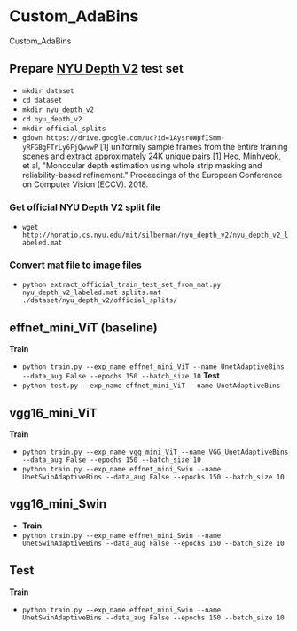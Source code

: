 # Custom_AdaBins
Custom_AdaBins
## Prepare [NYU Depth V2](https://cs.nyu.edu/~silberman/datasets/nyu_depth_v2.html) test set

- `mkdir dataset`
- `cd dataset`
- `mkdir nyu_depth_v2`
- `cd nyu_depth_v2`
- `mkdir official_splits`
- `gdown https://drive.google.com/uc?id=1AysroWpfISmm-yRFGBgFTrLy6FjQwvwP` [1] uniformly sample frames from the entire training scenes and extract approximately 24K unique pairs
[1] Heo, Minhyeok, et al, "Monocular depth estimation using whole strip masking and reliability-based refinement." Proceedings of the European Conference on Computer Vision (ECCV). 2018. 
### Get official NYU Depth V2 split file
- `wget http://horatio.cs.nyu.edu/mit/silberman/nyu_depth_v2/nyu_depth_v2_labeled.mat`
### Convert mat file to image files
- `python extract_official_train_test_set_from_mat.py nyu_depth_v2_labeled.mat splits.mat ./dataset/nyu_depth_v2/official_splits/`

## effnet_mini_ViT (baseline)
**Train**
- `python train.py --exp_name effnet_mini_ViT --name UnetAdaptiveBins --data_aug False --epochs 150 --batch_size 10` 
**Test**
- `python test.py --exp_name effnet_mini_ViT --name UnetAdaptiveBins`
## vgg16_mini_ViT 
**Train**
- `python train.py --exp_name vgg_mini_ViT --name VGG_UnetAdaptiveBins --data_aug False --epochs 150 --batch_size 10` 
- `python train.py --exp_name effnet_mini_Swin --name UnetSwinAdaptiveBins --data_aug False --epochs 150 --batch_size 10` 
## vgg16_mini_Swin
- **Train**
- `python train.py --exp_name effnet_mini_Swin --name UnetSwinAdaptiveBins --data_aug False --epochs 150 --batch_size 10` 
## Test
**Train**
- `python train.py --exp_name effnet_mini_Swin --name UnetSwinAdaptiveBins --data_aug False --epochs 150 --batch_size 10` 
